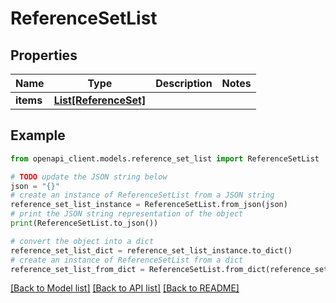 # ReferenceSetList


## Properties

Name | Type | Description | Notes
------------ | ------------- | ------------- | -------------
**items** | [**List[ReferenceSet]**](ReferenceSet.md) |  | 

## Example

```python
from openapi_client.models.reference_set_list import ReferenceSetList

# TODO update the JSON string below
json = "{}"
# create an instance of ReferenceSetList from a JSON string
reference_set_list_instance = ReferenceSetList.from_json(json)
# print the JSON string representation of the object
print(ReferenceSetList.to_json())

# convert the object into a dict
reference_set_list_dict = reference_set_list_instance.to_dict()
# create an instance of ReferenceSetList from a dict
reference_set_list_from_dict = ReferenceSetList.from_dict(reference_set_list_dict)
```
[[Back to Model list]](../README.md#documentation-for-models) [[Back to API list]](../README.md#documentation-for-api-endpoints) [[Back to README]](../README.md)


